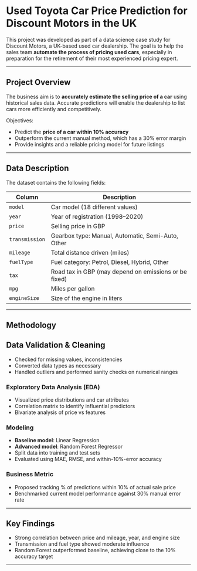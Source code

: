 #  Used Toyota Car Price Prediction for Discount Motors in the UK

This project was developed as part of a data science case study for Discount Motors, a UK-based used car dealership. The goal is to help the sales team **automate the process of pricing used cars**, especially in preparation for the retirement of their most experienced pricing expert.

---

##  Project Overview

The business aim is to **accurately estimate the selling price of a car** using historical sales data. Accurate predictions will enable the dealership to list cars more efficiently and competitively.

Objectives:

- Predict the **price of a car within 10% accuracy**
- Outperform the current manual method, which has a 30% error margin
- Provide insights and a reliable pricing model for future listings

---

##  Data Description

The dataset contains the following fields:

| Column        | Description                                                      |
|---------------|------------------------------------------------------------------|
| `model`       | Car model (18 different values)                                  |
| `year`        | Year of registration (1998–2020)                                 |
| `price`       | Selling price in GBP                                             |
| `transmission`| Gearbox type: Manual, Automatic, Semi-Auto, Other                |
| `mileage`     | Total distance driven (miles)                                    |
| `fuelType`    | Fuel category: Petrol, Diesel, Hybrid, Other                     |
| `tax`         | Road tax in GBP (may depend on emissions or be fixed)           |
| `mpg`         | Miles per gallon                                                 |
| `engineSize`  | Size of the engine in liters                                     |

---

##  Methodology

## Data Validation & Cleaning
- Checked for missing values, inconsistencies
- Converted data types as necessary
- Handled outliers and performed sanity checks on numerical ranges

###  Exploratory Data Analysis (EDA)
- Visualized price distributions and car attributes
- Correlation matrix to identify influential predictors
- Bivariate analysis of price vs features

###  Modeling
- **Baseline model**: Linear Regression
- **Advanced model**: Random Forest Regressor
- Split data into training and test sets
- Evaluated using MAE, RMSE, and within-10%-error accuracy

###  Business Metric
- Proposed tracking % of predictions within 10% of actual sale price
- Benchmarked current model performance against 30% manual error rate

---

##  Key Findings

- Strong correlation between price and mileage, year, and engine size
- Transmission and fuel type showed moderate influence
- Random Forest outperformed baseline, achieving close to the 10% accuracy target

---




